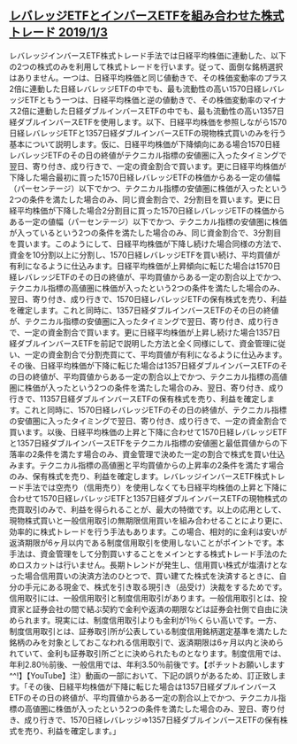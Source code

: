## [レバレッジETFとインバースETFを組み合わせた株式トレード 2019/1/3](https://minkabu.jp/blog/show/871243)

レバレッジインバースETF株式トレード手法では日経平均株価に連動した、以下の2つの株式のみを利用して株式トレードを行います。従って、面倒な銘柄選択はありません。一つは、日経平均株価と同じ値動きで、その株価変動率のプラス2倍に連動した日経レバレッジETFの中でも、最も流動性の高い1570日経レバレッジETFともう一つは、日経平均株価と逆の値動きで、その株価変動率のマイナス2倍に連動した日経ダブルインバースETFの中でも、最も流動性の高い1357日経ダブルインバースETFを使用します。以下、日経平均株価を参照しながら1570日経レバレッジETFと1357日経ダブルインバースETFの現物株式買いのみを行う基本について説明します。仮に、日経平均株価が下降傾向にある場合1570日経レバレッジETFのその日の終値がテクニカル指標の安値圏に入ったタイミングで翌日、寄り付き、成り行きで、一定の資金割合で買います。更に日経平均株価が下降した場合最初に買った1570日経レバレッジETFの株価からある一定の値幅（パーセンテージ）以下でかつ、テクニカル指標の安値圏に株価が入ったという2つの条件を満たした場合のみ、同じ資金割合で、2分割目を買います。更に日経平均株価が下降した場合2分割目に買った1570日経レバレッジETFの株価からある一定の値幅（パーセンテージ）以下でかつ、テクニカル指標の安値圏に株価が入っているという2つの条件を満たした場合のみ、同じ資金割合で、3分割目を買います。このようにして、日経平均株価が下降し続けた場合同様の方法で、資金を10分割以上に分割し、1570日経レバレッジETFを買い続け、平均買値が有利になるように仕込みます。日経平均株価が上昇傾向に転じた場合は1570日経レバレッジETFのその日の終値が、平均買値からある一定の割合以上でかつ、テクニカル指標の高値圏に株価が入ったという2つの条件を満たした場合のみ、翌日、寄り付き、成り行きで、1570日経レバレッジETFの保有株式を売り、利益を確定します。これと同時に、1357日経ダブルインバースETFのその日の終値が、テクニカル指標の安値圏に入ったタイミングで翌日、寄り付き、成り行きで、一定の資金割合で買います。更に日経平均株価が上昇し続けた場合1357日経ダブルインバースETFを前記で説明した方法と全く同様にして、資金管理に従い、一定の資金割合で分割売買にて、平均買値が有利になるように仕込みます。その後、日経平均株価が下降に転じた場合は1357日経ダブルインバースETFのその日の終値が、平均買値からある一定の割合以上でかつ、テクニカル指標の高値圏に株価が入ったという2つの条件を満たした場合のみ、翌日、寄り付き、成り行きで、11357日経ダブルインバースETFの保有株式を売り、利益を確定します。これと同時に、1570日経レバレッジETFのその日の終値が、テクニカル指標の安値圏に入ったタイミングで翌日、寄り付き、成り行きで、一定の資金割合で買います。以後、日経平均株価の上昇と下降に合わせて1570日経レバレッジETFと1357日経ダブルインバースETFをテクニカル指標の安値圏と最低買値からの下落率の2条件を満たす場合のみ、資金管理で決めた一定の割合で株式を買い仕込みます。テクニカル指標の高値圏と平均買値からの上昇率の2条件を満たす場合のみ、保有株式を売り、利益を確定します。レバレッジインバースETF株式トレード手法では空売り（信用売り）を使用しなくても日経平均株価の上昇と下降に合わせて1570日経レバレッジETFと1357日経ダブルインバースETFの現物株式の売買取引のみで、利益を得られることが、最大の特徴です。以上の応用として、現物株式買いと一般信用取引の無期限信用買いを組み合わせることにより更に、効率的に株式トレードを行う手法もあります。この場合、相対的に金利は安いが返済期限が6ヶ月以内である制度信用取引を使用しないことがポイントです。本手法は、資金管理をして分割買いすることをメインとする株式トレード手法のためロスカットは行いません。長期トレンドが発生し、信用買い株式が塩漬けとなった場合信用買いの決済方法のひとつで、買い建てた株式を決済するときに、自分の手元にある現金で、株式を引き取る現引き（品受け）決裁をするためです。信用取引には、一般信用取引と制度信用取引があります。一般信用取引とは、投資家と証券会社の間で結ぶ契約で金利や返済の期限などは証券会社側で自由に決められます。現実には、制度信用取引よりも金利が1％くらい高いです。一方、制度信用取引とは、証券取引所が公表している制度信用銘柄選定基準を満たした銘柄のみを対象としておこなわれる信用取引で、返済期限は6ヶ月以内と決められていて、金利も証券取引所ごとに決められたものとなります。制度信用では、年利2.80％前後、一般信用では、年利3.50％前後です。【ポチットお願いします^^!】【YouTube】注）動画の一部において、下記の誤りがあるため、訂正致します。「その後、日経平均株価が下降に転じた場合は1357日経ダブルインバースETFのその日の終値が、平均買値からある一定の割合以上でかつ、テクニカル指標の高値圏に株価が入ったという2つの条件を満たした場合のみ、翌日、寄り付き、成り行きで、1570日経レバレッジ⇒1357日経ダブルインバースETFの保有株式を売り、利益を確定します。」
